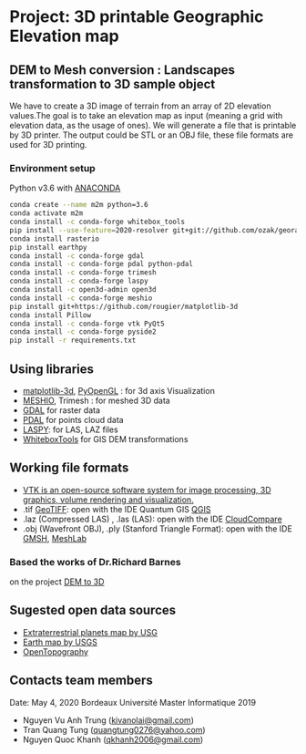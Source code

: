 # Project: 3D printable Geographic Elevation map

## DEM to Mesh conversion : Landscapes transformation to 3D sample object

We have to create a 3D image of terrain from an array of 2D elevation values.The goal is to take an elevation map as input (meaning a grid with elevation data, as the usage of ones). We will generate a file that is printable by 3D printer. The output could be STL or an OBJ file, these file formats are used for 3D printing.

### Environment setup

Python v3.6 with [ANACONDA](https://docs.conda.io/en/latest/miniconda.html)

```bash
conda create --name m2m python=3.6
conda activate m2m
conda install -c conda-forge whitebox_tools
pip install --use-feature=2020-resolver git+git://github.com/ozak/georasters.git
conda install rasterio
pip install earthpy
conda install -c conda-forge gdal
conda install -c conda-forge pdal python-pdal
conda install -c conda-forge trimesh
conda install -c conda-forge laspy
conda install -c open3d-admin open3d
conda install -c conda-forge meshio
pip install git+https://github.com/rougier/matplotlib-3d
conda install Pillow
conda install -c conda-forge vtk PyQt5
conda install -c conda-forge pyside2
pip install -r requirements.txt
```

## Using libraries

- [ matplotlib-3d](https://github.com/rougier/matplotlib-3d), [PyOpenGL](http://pyopengl.sourceforge.net/) : for 3d axis Visualization
- [MESHIO](https://github.com/nschloe/meshio), Trimesh : for meshed 3D data
- [GDAL](https://anaconda.org/conda-forge/gdal) for raster data
- [PDAL](https://anaconda.org/conda-forge/pdal) for points cloud data
- [LASPY](https://github.com/laspy/laspy): for LAS, LAZ files
- [WhiteboxTools](https://jblindsay.github.io/ghrg/WhiteboxTools/) for GIS DEM transformations

## Working file formats

- [VTK is an open-source software system for image processing, 3D graphics, volume rendering and visualization.](https://vtk.org/doc/nightly/html/index.html)
- .tif [GeoTIFF](https://earthdata.nasa.gov/esdis/eso/standards-and-references/geotiff): 
 open with the IDE Quantum GIS [QGIS](http://www.qgis.org/)
- .laz (Compressed LAS) , .las (LAS):
 open with the IDE [CloudCompare](https://www.cloudcompare.org/)
- .obj (Wavefront OBJ), .ply (Stanford Triangle Format):
 open with the IDE [GMSH](http://gmsh.info/), [MeshLab](http://www.meshlab.net/)

### Based the works of Dr.Richard Barnes

on the project [DEM to 3D](https://github.com/r-barnes/DEMto3D)

## Sugested open data sources

- [Extraterrestrial planets map by USG](https://www.usgs.gov/centers/astrogeology-science-center/science/mrctr-gis-lab)
- [Earth map by USGS](https://earthexplorer.usgs.gov/)
- [OpenTopography](https://opentopography.org/blog/demand-3d-topographic-differencing)

## Contacts team members

Date: May 4, 2020
Bordeaux Université
Master Informatique 2019

- Nguyen Vu Anh Trung (kivanolai@gmail.com)
- Tran Quang Tung (quangtung0276@yahoo.com)
- Nguyen Quoc Khanh (qkhanh2006@gmail.com)